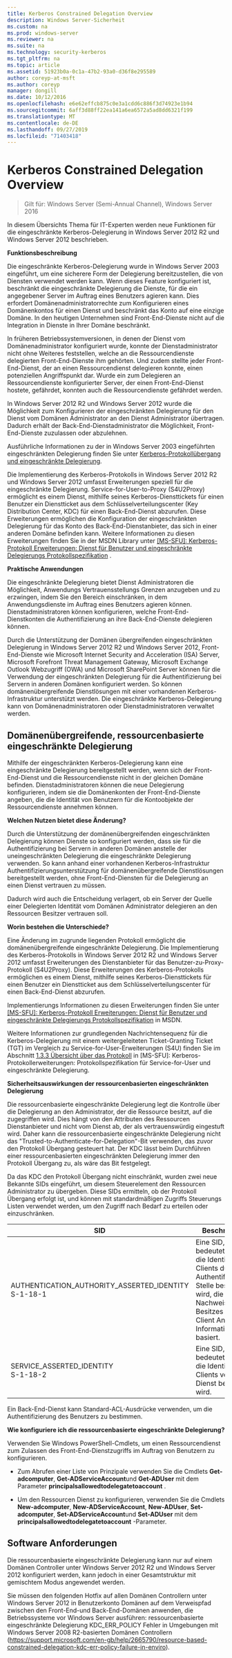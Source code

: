 ```yaml
---
title: Kerberos Constrained Delegation Overview
description: Windows Server-Sicherheit
ms.custom: na
ms.prod: windows-server
ms.reviewer: na
ms.suite: na
ms.technology: security-kerberos
ms.tgt_pltfrm: na
ms.topic: article
ms.assetid: 51923b0a-0c1a-47b2-93a0-d36f8e295589
author: coreyp-at-msft
ms.author: coreyp
manager: dongill
ms.date: 10/12/2016
ms.openlocfilehash: e6e62effcb875c0e3a1cdd6c886f3d74923e1b94
ms.sourcegitcommit: 6aff3d88ff22ea141a6ea6572a5ad8dd6321f199
ms.translationtype: MT
ms.contentlocale: de-DE
ms.lasthandoff: 09/27/2019
ms.locfileid: "71403418"
---
```

# <a name="kerberos-constrained-delegation-overview"></a>Kerberos Constrained Delegation Overview

>Gilt für: Windows Server (Semi-Annual Channel), Windows Server 2016

In diesem Übersichts Thema für IT-Experten werden neue Funktionen für die eingeschränkte Kerberos-Delegierung in Windows Server 2012 R2 und Windows Server 2012 beschrieben.

**Funktionsbeschreibung**

Die eingeschränkte Kerberos-Delegierung wurde in Windows Server 2003 eingeführt, um eine sicherere Form der Delegierung bereitzustellen, die von Diensten verwendet werden kann. Wenn dieses Feature konfiguriert ist, beschränkt die eingeschränkte Delegierung die Dienste, für die ein angegebener Server im Auftrag eines Benutzers agieren kann. Dies erfordert Domänenadministratorrechte zum Konfigurieren eines Domänenkontos für einen Dienst und beschränkt das Konto auf eine einzige Domäne. In den heutigen Unternehmen sind Front-End-Dienste nicht auf die Integration in Dienste in Ihrer Domäne beschränkt.

In früheren Betriebssystemversionen, in denen der Dienst vom Domänenadministrator konfiguriert wurde, konnte der Dienstadministrator nicht ohne Weiteres feststellen, welche an die Ressourcendienste delegierten Front-End-Dienste ihm gehörten. Und zudem stellte jeder Front-End-Dienst, der an einen Ressourcendienst delegieren konnte, einen potenziellen Angriffspunkt dar. Wurde ein zum Delegieren an Ressourcendienste konfigurierter Server, der einen Front-End-Dienst hostete, gefährdet, konnten auch die Ressourcendienste gefährdet werden.

In Windows Server 2012 R2 und Windows Server 2012 wurde die Möglichkeit zum Konfigurieren der eingeschränkten Delegierung für den Dienst vom Domänen Administrator an den Dienst Administrator übertragen. Dadurch erhält der Back-End-Dienstadministrator die Möglichkeit, Front-End-Dienste zuzulassen oder abzulehnen.

Ausführliche Informationen zu der in Windows Server 2003 eingeführten eingeschränkten Delegierung finden Sie unter [Kerberos-Protokollübergang und eingeschränkte Delegierung](https://technet.microsoft.com/library/cc739587(v=ws.10)).

Die Implementierung des Kerberos-Protokolls in Windows Server 2012 R2 und Windows Server 2012 umfasst Erweiterungen speziell für die eingeschränkte Delegierung.  Service-for-User-to-Proxy (S4U2Proxy) ermöglicht es einem Dienst, mithilfe seines Kerberos-Diensttickets für einen Benutzer ein Dienstticket aus dem Schlüsselverteilungscenter (Key Distribution Center, KDC) für einen Back-End-Dienst abzurufen. Diese Erweiterungen ermöglichen die Konfiguration der eingeschränkten Delegierung für das Konto des Back-End-Dienstanbieter, das sich in einer anderen Domäne befinden kann. Weitere Informationen zu diesen Erweiterungen finden Sie in der MSDN Library unter [\[MS-SFU\]: Kerberos-Protokoll Erweiterungen: Dienst für Benutzer und eingeschränkte Delegierungs Protokollspezifikation](https://msdn.microsoft.com/library/cc246071(PROT.13).aspx) .

**Praktische Anwendungen**

Die eingeschränkte Delegierung bietet Dienst Administratoren die Möglichkeit, Anwendungs Vertrauensstellungs Grenzen anzugeben und zu erzwingen, indem Sie den Bereich einschränken, in dem Anwendungsdienste im Auftrag eines Benutzers agieren können. Dienstadministratoren können konfigurieren, welche Front-End-Dienstkonten die Authentifizierung an ihre Back-End-Dienste delegieren können.

Durch die Unterstützung der Domänen übergreifenden eingeschränkten Delegierung in Windows Server 2012 R2 und Windows Server 2012, Front-End-Dienste wie Microsoft Internet Security and Acceleration (ISA) Server, Microsoft Forefront Threat Management Gateway, Microsoft Exchange Outlook Webzugriff (OWA) und Microsoft SharePoint Server können für die Verwendung der eingeschränkten Delegierung für die Authentifizierung bei Servern in anderen Domänen konfiguriert werden. So können domänenübergreifende Dienstlösungen mit einer vorhandenen Kerberos-Infrastruktur unterstützt werden. Die eingeschränkte Kerberos-Delegierung kann von Domänenadministratoren oder Dienstadministratoren verwaltet werden.

## <a name="resource-based-constrained-delegation-across-domains"></a>Domänenübergreifende, ressourcenbasierte eingeschränkte Delegierung

Mithilfe der eingeschränkten Kerberos-Delegierung kann eine eingeschränkte Delegierung bereitgestellt werden, wenn sich der Front-End-Dienst und die Ressourcendienste nicht in der gleichen Domäne befinden. Dienstadministratoren können die neue Delegierung konfigurieren, indem sie die Domänenkonten der Front-End-Dienste angeben, die die Identität von Benutzern für die Kontoobjekte der Ressourcendienste annehmen können.

**Welchen Nutzen bietet diese Änderung?**

Durch die Unterstützung der domänenübergreifenden eingeschränkten Delegierung können Dienste so konfiguriert werden, dass sie für die Authentifizierung bei Servern in anderen Domänen anstelle der uneingeschränkten Delegierung die eingeschränkte Delegierung verwenden. So kann anhand einer vorhandenen Kerberos-Infrastruktur Authentifizierungsunterstützung für domänenübergreifende Dienstlösungen bereitgestellt werden, ohne Front-End-Diensten für die Delegierung an einen Dienst vertrauen zu müssen.

Dadurch wird auch die Entscheidung verlagert, ob ein Server der Quelle einer Delegierten Identität vom Domänen Administrator delegieren an den Ressourcen Besitzer vertrauen soll.

**Worin bestehen die Unterschiede?**

Eine Änderung im zugrunde liegenden Protokoll ermöglicht die domänenübergreifende eingeschränkte Delegierung. Die Implementierung des Kerberos-Protokolls in Windows Server 2012 R2 und Windows Server 2012 umfasst Erweiterungen des Dienstanbieter für das Benutzer-zu-Proxy-Protokoll (S4U2Proxy). Diese Erweiterungen des Kerberos-Protokolls ermöglichen es einem Dienst, mithilfe seines Kerberos-Diensttickets für einen Benutzer ein Dienstticket aus dem Schlüsselverteilungscenter für einen Back-End-Dienst abzurufen.

Implementierungs Informationen zu diesen Erweiterungen finden Sie unter [\[MS-SFU\]: Kerberos-Protokoll Erweiterungen: Dienst für Benutzer und eingeschränkte Delegierungs Protokollspezifikation](https://msdn.microsoft.com/library/cc246071(PROT.10).aspx) in MSDN.

Weitere Informationen zur grundlegenden Nachrichtensequenz für die Kerberos-Delegierung mit einem weitergeleiteten Ticket-Granting Ticket (TGT) im Vergleich zu Service-for-User-Erweiterungen (S4U) finden Sie im Abschnitt [1.3.3 Übersicht über das Protokoll](https://msdn.microsoft.com/library/cc246080(v=prot.10).aspx) in [MS-SFU]: Kerberos-Protokollerweiterungen: Protokollspezifikation für Service-for-User und eingeschränkte Delegierung.

**Sicherheitsauswirkungen der ressourcenbasierten eingeschränkten Delegierung**

Die ressourcenbasierte eingeschränkte Delegierung legt die Kontrolle über die Delegierung an den Administrator, der die Ressource besitzt, auf die zugegriffen wird. Dies hängt von den Attributen des Ressourcen Dienstanbieter und nicht vom Dienst ab, der als vertrauenswürdig eingestuft wird. Daher kann die ressourcenbasierte eingeschränkte Delegierung nicht das "Trusted-to-Authenticate-for-Delegation"-Bit verwenden, das zuvor den Protokoll Übergang gesteuert hat. Der KDC lässt beim Durchführen einer ressourcenbasierten eingeschränkten Delegierung immer den Protokoll Übergang zu, als wäre das Bit festgelegt.

Da das KDC den Protokoll Übergang nicht einschränkt, wurden zwei neue Bekannte SIDs eingeführt, um diesem Steuerelement den Ressourcen Administrator zu übergeben.  Diese SIDs ermitteln, ob der Protokoll Übergang erfolgt ist, und können mit standardmäßigen Zugriffs Steuerungs Listen verwendet werden, um den Zugriff nach Bedarf zu erteilen oder einzuschränken.

|SID|Beschreibung|
|-------|--------|
|AUTHENTICATION_AUTHORITY_ASSERTED_IDENTITY<br />S-1-18-1|Eine SID, die bedeutet, dass die Identität des Clients durch eine Authentifizierungs Stelle bestätigt wird, die auf dem Nachweis des Besitzes von Client Anmelde Informationen basiert.|
|SERVICE_ASSERTED_IDENTITY<br />S-1-18-2|Eine SID, die bedeutet, dass die Identität des Clients von einem Dienst bestätigt wird.|

Ein Back-End-Dienst kann Standard-ACL-Ausdrücke verwenden, um die Authentifizierung des Benutzers zu bestimmen.

**Wie konfiguriere ich die ressourcenbasierte eingeschränkte Delegierung?**

Verwenden Sie Windows PowerShell-Cmdlets, um einen Ressourcendienst zum Zulassen des Front-End-Dienstzugriffs im Auftrag von Benutzern zu konfigurieren.

-   Zum Abrufen einer Liste von Prinzipale verwenden Sie die Cmdlets **Get-adcomputer**, **Get-ADServiceAccount**und **Get-ADUser** mit dem Parameter **principalsallowedtodelegatetoaccount** .

-   Um den Ressourcen Dienst zu konfigurieren, verwenden Sie die Cmdlets **New-adcomputer**, **New-ADServiceAccount**, **New-ADUser**, **Set-adcomputer**, **Set-ADServiceAccount**und **Set-ADUser** mit dem **principalsallowedtodelegatetoaccount** -Parameter.

## <a name="BKMK_SOFT"></a>Software Anforderungen
Die ressourcenbasierte eingeschränkte Delegierung kann nur auf einem Domänen Controller unter Windows Server 2012 R2 und Windows Server 2012 konfiguriert werden, kann jedoch in einer Gesamtstruktur mit gemischtem Modus angewendet werden.

Sie müssen den folgenden Hotfix auf allen Domänen Controllern unter Windows Server 2012 in Benutzerkonto Domänen auf dem Verweispfad zwischen den Front-End-und Back-End-Domänen anwenden, die Betriebssysteme vor Windows Server ausführen: ressourcenbasierte eingeschränkte Delegierung KDC_ERR_POLICY Fehler in Umgebungen mit Windows Server 2008 R2-basierten Domänen Controllern (https://support.microsoft.com/en-gb/help/2665790/resource-based-constrained-delegation-kdc-err-policy-failure-in-enviro).
